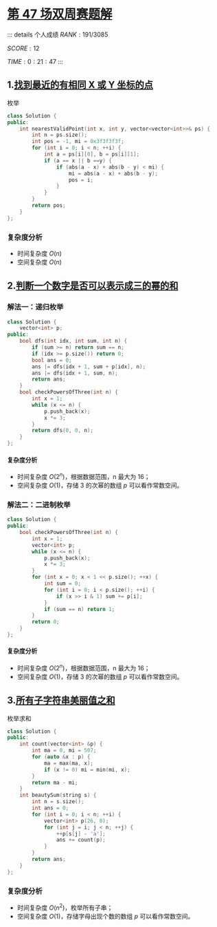 # [第 47 场双周赛题解](https://leetcode-cn.com/contest/biweekly-contest-47/)

::: details 个人成绩
$RANK: 191 / 3085$

$SCORE: 12$

$TIME: 0:21:47$
:::

## 1.[找到最近的有相同 X 或 Y 坐标的点](https://leetcode-cn.com/problems/find-nearest-point-that-has-the-same-x-or-y-coordinate/)

枚举

```cpp
class Solution {
public:
    int nearestValidPoint(int x, int y, vector<vector<int>>& ps) {
        int n = ps.size();
        int pos = -1, mi = 0x3f3f3f3f;
        for (int i = 0; i < n; ++i) {
            int a = ps[i][0], b = ps[i][1];
            if (a == x || b ==y) {
                if (abs(a - x) + abs(b - y) < mi) {
                    mi = abs(a - x) + abs(b - y);
                    pos = i;
                }
            }
        }
        return pos;
    }
};
```

### 复杂度分析

- 时间复杂度 $O(n)$
- 空间复杂度 $O(n)$

## 2.[判断一个数字是否可以表示成三的幂的和](https://leetcode-cn.com/problems/check-if-number-is-a-sum-of-powers-of-three/)

### 解法一：递归枚举

```cpp
class Solution {
    vector<int> p;
public:
    bool dfs(int idx, int sum, int n) {
        if (sum >= n) return sum == n;
        if (idx >= p.size()) return 0;
        bool ans = 0;
        ans |= dfs(idx + 1, sum + p[idx], n);
        ans |= dfs(idx + 1, sum, n);
        return ans;
    }
    bool checkPowersOfThree(int n) {
        int x = 1;
        while (x <= n) {
            p.push_back(x);
            x *= 3;
        }
        return dfs(0, 0, n);
    }
};
```

#### 复杂度分析

- 时间复杂度 $O(2^n)$，根据数据范围，n 最大为 16；
- 空间复杂度 $O(1)$，存储 $3$ 的次幂的数组 $p$ 可以看作常数空间。

### 解法二：二进制枚举

```cpp
class Solution {
public:
    bool checkPowersOfThree(int n) {
        int x = 1;
        vector<int> p;
        while (x <= n) {
            p.push_back(x);
            x *= 3;
        } 
        for (int x = 0; x < 1 << p.size(); ++x) {
            int sum = 0;
            for (int i = 0; i < p.size(); ++i) {
                if (x >> i & 1) sum += p[i];
            }
            if (sum == n) return 1;
        }
        return 0;
    }
}; 
```

#### 复杂度分析

- 时间复杂度 $O(2^n)$，根据数据范围，n 最大为 16；
- 空间复杂度 $O(1)$，存储 $3$ 的次幂的数组 $p$ 可以看作常数空间。

## 3.[所有子字符串美丽值之和](https://leetcode-cn.com/problems/sum-of-beauty-of-all-substrings/)

枚举求和

```cpp
class Solution {
public:
    int count(vector<int> &p) {
        int ma = 0, mi = 507;
        for (auto &x : p) {
            ma = max(ma, x);
            if (x != 0) mi = min(mi, x);
        }
        return ma - mi;
    }
    int beautySum(string s) {
        int n = s.size();
        int ans = 0;
        for (int i = 0; i < n; ++i) {
            vector<int> p(26, 0);
            for (int j = i; j < n; ++j) {
                ++p[s[j] - 'a'];
                ans += count(p);
            }
        }
        return ans;
    }
};
```

### 复杂度分析

- 时间复杂度 $O(n^2)$，枚举所有子串；
- 空间复杂度 $O(1)$，存储字母出现个数的数组 $p$ 可以看作常数空间。

